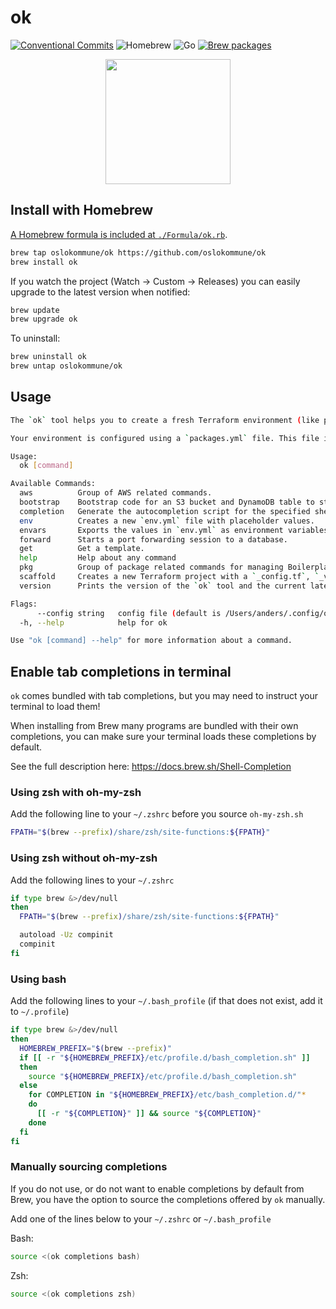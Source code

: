 # ok

[![Conventional Commits](https://img.shields.io/badge/Conventional%20Commits-1.0.0-%23FE5196?logo=conventionalcommits&logoColor=white)](https://conventionalcommits.org)
![Homebrew](https://img.shields.io/badge/Homebrew-blue)
![Go](https://img.shields.io/badge/Go-teal)
[![Brew packages](https://github.com/oslokommune/ok/actions/workflows/release.yml/badge.svg)](https://github.com/oslokommune/ok/actions/workflows/release.yml)


<p align="center">
  <img width="200" src="https://github.com/oslokommune/ok/assets/1691190/7c705072-4971-4b48-811d-ee31550dea82">
</p>

## Install with Homebrew

[A Homebrew formula is included at `./Formula/ok.rb`](Formula/ok.rb).

```sh
brew tap oslokommune/ok https://github.com/oslokommune/ok
brew install ok
```

If you watch the project (Watch → Custom → Releases) you can easily upgrade to the latest version when notified:

```sh
brew update
brew upgrade ok
```

To uninstall:

```sh
brew uninstall ok
brew untap oslokommune/ok
```

## Usage

<!-- Cog renders the output of `ok --help` below. Manual changes will be overwritten.

To install `cog`, you can use `pipx` by running the following command:

```sh
pipx install cogapp
```

Once `cog` is installed, you can use the following command to generate the updated README.md file:

```sh
cog -r README.md
``` -->

<!-- [[[cog
import cog
import subprocess

output = subprocess.check_output(['ok', '--help']).decode('utf-8')

cog.out(f"```sh\n{output}```")
]]] -->
```sh
The `ok` tool helps you to create a fresh Terraform environment (like prod or development) and configure it to use remote state storage.

Your environment is configured using a `packages.yml` file. This file is a package manifest listing the components from Golden Path that you wish to use. An example can be found in the `pirates-iac` repository.

Usage:
  ok [command]

Available Commands:
  aws          Group of AWS related commands.
  bootstrap    Bootstrap code for an S3 bucket and DynamoDB table to store Terraform state.
  completion   Generate the autocompletion script for the specified shell
  env          Creates a new `env.yml` file with placeholder values.
  envars       Exports the values in `env.yml` as environment variables.
  forward      Starts a port forwarding session to a database.
  get          Get a template.
  help         Help about any command
  pkg          Group of package related commands for managing Boilerplate packages.
  scaffold     Creates a new Terraform project with a `_config.tf`, `_variables.tf`, `_versions.tf`, and `_config.auto.tfvars.json` file based on values configured in `env.yml`.
  version      Prints the version of the `ok` tool and the current latest version available.

Flags:
      --config string   config file (default is /Users/anders/.config/ok/config.yml)
  -h, --help            help for ok

Use "ok [command] --help" for more information about a command.
```
<!-- [[[end]]] -->

## Enable tab completions in terminal

`ok` comes bundled with tab completions, but you may need to instruct your terminal to load them!

When installing from Brew many programs are bundled with their own completions, you can make sure your terminal loads these completions by default.

See the full description here: https://docs.brew.sh/Shell-Completion

### Using zsh with oh-my-zsh

Add the following line to your `~/.zshrc` before you source `oh-my-zsh.sh`

```sh
FPATH="$(brew --prefix)/share/zsh/site-functions:${FPATH}"
```

### Using zsh without oh-my-zsh

Add the following lines to your `~/.zshrc`

```sh
if type brew &>/dev/null
then
  FPATH="$(brew --prefix)/share/zsh/site-functions:${FPATH}"

  autoload -Uz compinit
  compinit
fi
```

### Using bash

Add the following lines to your `~/.bash_profile` (if that does not exist, add it to `~/.profile`)

```sh
if type brew &>/dev/null
then
  HOMEBREW_PREFIX="$(brew --prefix)"
  if [[ -r "${HOMEBREW_PREFIX}/etc/profile.d/bash_completion.sh" ]]
  then
    source "${HOMEBREW_PREFIX}/etc/profile.d/bash_completion.sh"
  else
    for COMPLETION in "${HOMEBREW_PREFIX}/etc/bash_completion.d/"*
    do
      [[ -r "${COMPLETION}" ]] && source "${COMPLETION}"
    done
  fi
fi
```

### Manually sourcing completions

If you do not use, or do not want to enable completions by default from Brew, you have the option to source the completions offered by `ok` manually.

Add one of the lines below to your `~/.zshrc` or `~/.bash_profile`

Bash:

```sh
source <(ok completions bash)
```

Zsh:

```sh
source <(ok completions zsh)
```
